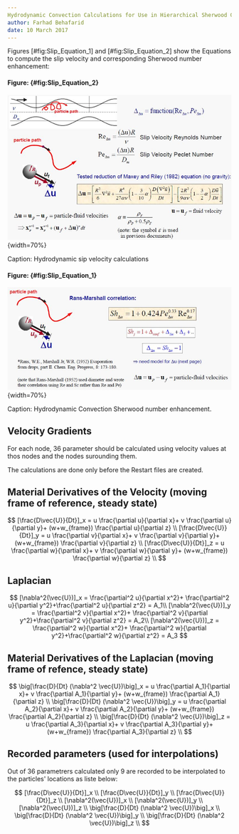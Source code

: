 ```yaml
---
Hydrodynamic Convection Calculations for Use in Hierarchical Sherwood Correlations
author: Farhad Behafarid
date: 10 March 2017
---
```


Figures [#fig:Slip_Equation_1] and  [#fig:Slip_Equation_2] show the Equations to compute the slip velocity and corresponding  Sherwood number enhancement:


#### Figure: {#fig:Slip_Equation_2}

![](./Figures/Slip_Equation_2.JPG){width=70%}

Caption: Hydrodynamic sip velocity calculations

#### Figure: {#fig:Slip_Equation_1}

![](./Figures/Slip_Equation_1.JPG){width=70%}

Caption: Hydrodynamic Convection Sherwood number enhancement.

## Velocity Gradients

For each node, 36 parameter should be calculated using velocity values at thos nodes and the nodes surounding them.

The calculations are done only before the Restart files are created.



## Material Derivatives of the Velocity (moving frame of reference, steady state)

~~~math

[\frac{D\vec{U}}{Dt}]_x = u \frac{\partial u}{\partial x}+ v  \frac{\partial u}{\partial y}+ (w+w_{frame}) \frac{\partial u}{\partial z} \\
[\frac{D\vec{U}}{Dt}]_y = u \frac{\partial v}{\partial x}+ v  \frac{\partial v}{\partial y}+ (w+w_{frame}) \frac{\partial v}{\partial z} \\
[\frac{D\vec{U}}{Dt}]_z = u \frac{\partial w}{\partial x}+ v  \frac{\partial w}{\partial y}+ (w+w_{frame}) \frac{\partial w}{\partial z} \\

~~~



## Laplacian

~~~math

[\nabla^2(\vec{U})]_x = \frac{\partial^2 u}{\partial x^2}+ \frac{\partial^2 u}{\partial y^2}+\frac{\partial^2 u}{\partial z^2} = A_1\\

[\nabla^2(\vec{U})]_y = \frac{\partial^2 v}{\partial x^2}+ \frac{\partial^2 v}{\partial y^2}+\frac{\partial^2 v}{\partial z^2} = A_2\\ 

[\nabla^2(\vec{U})]_z = \frac{\partial^2 w}{\partial x^2}+ \frac{\partial^2 w}{\partial y^2}+\frac{\partial^2 w}{\partial z^2} = A_3 
~~~


## Material Derivatives of the Laplacian (moving frame of refence, steady state)

~~~math

\big[\frac{D}{Dt} (\nabla^2 \vec{U})\big]_x = u \frac{\partial A_1}{\partial x}+ v  \frac{\partial A_1}{\partial y}+ (w+w_{frame}) \frac{\partial A_1}{\partial z} \\
\big[\frac{D}{Dt} (\nabla^2 \vec{U})\big]_y = u \frac{\partial A_2}{\partial x}+ v  \frac{\partial A_2}{\partial y}+ (w+w_{frame}) \frac{\partial A_2}{\partial z} \\
\big[\frac{D}{Dt} (\nabla^2 \vec{U})\big]_z = u \frac{\partial A_3}{\partial x}+ v  \frac{\partial A_3}{\partial y}+ (w+w_{frame}) \frac{\partial A_3}{\partial z} \\

~~~

## Recorded parameters (used for interpolations)

Out of 36 parametrers calculated only 9 are recorded to be interpolated to the particles' locations as liste below:

~~~math

[\frac{D\vec{U}}{Dt}]_x  \\
[\frac{D\vec{U}}{Dt}]_y  \\
[\frac{D\vec{U}}{Dt}]_z  \\ 
[\nabla^2(\vec{U})]_x    \\
[\nabla^2(\vec{U})]_y    \\
[\nabla^2(\vec{U})]_z    \\
\big[\frac{D}{Dt} (\nabla^2 \vec{U})\big]_x \\
\big[\frac{D}{Dt} (\nabla^2 \vec{U})\big]_y \\
\big[\frac{D}{Dt} (\nabla^2 \vec{U})\big]_z \\

~~~



